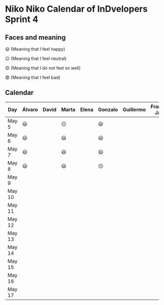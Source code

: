 # Niko Niko Calendar of InDvelopers Sprint 4

## Faces and meaning
:smiley: (Meaning that I feel happy)

:neutral_face: (Meaning that I feel neutral)

:worried: (Meaning that I do not feel so well)

:fearful: (Meaning that I feel bad)


## Calendar

| Day           |     Álvaro    |     David     |     Marta     |     Elena     |    Gonzalo    |    Guillermo   |Francisco Javier|   Alejandro   |     Luis      |  Juan Pablo   |    Moises     |   Fernando    |
| ------------- | ------------- | ------------- | ------------- | ------------- | ------------- | -------------- | -------------- | ------------- | ------------- | ------------- | ------------- | ------------- |
| May 5         |   :smiley:    |               | :neutral_face:|               |    :smiley:    |                |                |               | :smiley:  |               |               |               |
| May 6         |   :smiley:    |               | :smiley:      |               |    :smiley:   |                |                |               | :smiley:  |               |               |               |
| May 7         |   :smiley:    |               |   :smiley:    |               |   :smiley:    |                |                |               | :smiley:  |               |               |               |
| May 8         |   :smiley:    |               |  :smiley:     |               | :neutral_face:|                |                |               | :smiley:  |               |               |               |
| May 9         |               |               |               |               |               |                |                |               |               |               |               |               |
| May 10        |               |               |               |               |               |                |                |               |               |               |               |               |
| May 11        |               |               |               |               |               |                |                |               |               |               |               |               |
| May 12        |               |               |               |               |               |                |                |               |               |               |               |               |
| May 13        |               |               |               |               |               |                |                |               |               |               |               |               |
| May 14        |               |               |               |               |               |                |                |               |               |               |               |               |
| May 15        |               |               |               |               |               |                |                |               |               |               |               |               |
| May 16        |               |               |               |               |               |                |                |               |               |               |               |               |
| May 17        |               |               |               |               |               |                |                |               |               |               |               |               |
